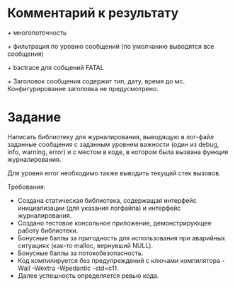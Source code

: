# Комментарий к результату

  _+_ многопоточность

  _+_ фильтрация по уровню сообщений (по умолчанию выводятся все сообщения)
  
  _+_ bactrace для собщений FATAL
  
  _+_ Заголовок сообщения содержит тип, дату, время до мс. 
  Конфигурирование заголовка не предусмотрено.

# Задание

Написать библиотеку для журналирования, выводящую в лог-файл заданные сообщения с заданным уровнем важности (один из debug, info, warning, error) и с местом в коде, в котором была вызвана функция журналирования.

Для уровня error необходимо также выводить текущий стек вызовов.

Требования:
- Создана статическая библиотека, содержащая интерфейс инициализации (для указания логфайла) и интерфейс журналирования.
- Создано тестовое консольное приложение, демонстрирующее работу библиотеки.
- Бонусные баллы за пригодность для использования при аварийных ситуациях (как-то malloc, вернувший NULL).
- Бонусные баллы за потокобезопасность.
- Код компилируется без предупреждений с ключами компилятора -Wall -Wextra -Wpedantic -std=c11.
- Далее успешность определяется ревью кода.

